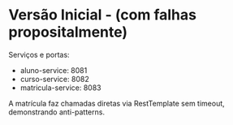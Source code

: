 
# Versão Inicial - (com falhas propositalmente)
Serviços e portas:
- aluno-service: 8081
- curso-service: 8082
- matricula-service: 8083

A matrícula faz chamadas diretas via RestTemplate sem timeout, demonstrando anti-patterns.

